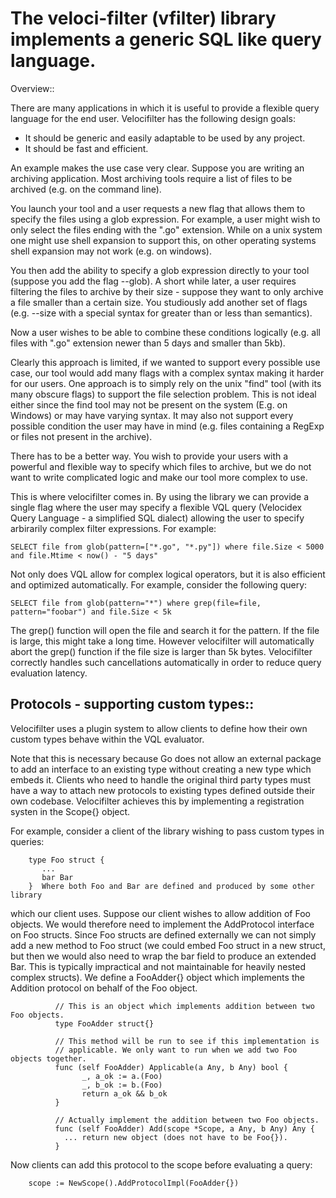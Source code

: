 # The veloci-filter (vfilter) library implements a generic SQL like query language.

Overview::

There are many applications in which it is useful to provide a flexible
query language for the end user. Velocifilter has the following design
goals:

 - It should be generic and easily adaptable to be used by any project.
 - It should be fast and efficient.

An example makes the use case very clear. Suppose you are writing an
archiving application. Most archiving tools require a list of files to
be archived (e.g. on the command line).

You launch your tool and a user requests a new flag that allows them to
specify the files using a glob expression. For example, a user might
wish to only select the files ending with the ".go" extension. While on
a unix system one might use shell expansion to support this, on other
operating systems shell expansion may not work (e.g. on windows).

You then add the ability to specify a glob expression directly to your
tool (suppose you add the flag --glob). A short while later, a user
requires filtering the files to archive by their size - suppose they
want to only archive a file smaller than a certain size. You studiously
add another set of flags (e.g. --size with a special syntax for greater
than or less than semantics).

Now a user wishes to be able to combine these conditions logically (e.g.
all files with ".go" extension newer than 5 days and smaller than 5kb).

Clearly this approach is limited, if we wanted to support every possible
use case, our tool would add many flags with a complex syntax making it
harder for our users. One approach is to simply rely on the unix "find"
tool (with its many obscure flags) to support the file selection
problem. This is not ideal either since the find tool may not be present
on the system (E.g. on Windows) or may have varying syntax. It may also
not support every possible condition the user may have in mind (e.g.
files containing a RegExp or files not present in the archive).

There has to be a better way. You wish to provide your users with a
powerful and flexible way to specify which files to archive, but we do
not want to write complicated logic and make our tool more complex to
use.

This is where velocifilter comes in. By using the library we can provide
a single flag where the user may specify a flexible VQL query (Velocidex
Query Language - a simplified SQL dialect) allowing the user to specify
arbirarily complex filter expressions. For example:

    SELECT file from glob(pattern=["*.go", "*.py"]) where file.Size < 5000
    and file.Mtime < now() - "5 days"

Not only does VQL allow for complex logical operators, but it is also
efficient and optimized automatically. For example, consider the
following query:

    SELECT file from glob(pattern="*") where grep(file=file,
    pattern="foobar") and file.Size < 5k

The grep() function will open the file and search it for the pattern. If
the file is large, this might take a long time. However velocifilter
will automatically abort the grep() function if the file size is larger
than 5k bytes. Velocifilter correctly handles such cancellations
automatically in order to reduce query evaluation latency.

## Protocols - supporting custom types::

Velocifilter uses a plugin system to allow clients to define how their
own custom types behave within the VQL evaluator.

Note that this is necessary because Go does not allow an external
package to add an interface to an existing type without creating a new
type which embeds it. Clients who need to handle the original third
party types must have a way to attach new protocols to existing types
defined outside their own codebase. Velocifilter achieves this by
implementing a registration systen in the Scope{} object.

For example, consider a client of the library wishing to pass custom
types in queries:

        type Foo struct {
           ...
           bar Bar
        }  Where both Foo and Bar are defined and produced by some other library

which our client uses. Suppose our client wishes to allow addition of
Foo objects. We would therefore need to implement the AddProtocol
interface on Foo structs. Since Foo structs are defined externally we
can not simply add a new method to Foo struct (we could embed Foo struct
in a new struct, but then we would also need to wrap the bar field to
produce an extended Bar. This is typically impractical and not
maintainable for heavily nested complex structs). We define a FooAdder{}
object which implements the Addition protocol on behalf of the Foo
object.

```
          // This is an object which implements addition between two Foo objects.
          type FooAdder struct{}

          // This method will be run to see if this implementation is
          // applicable. We only want to run when we add two Foo objects together.
          func (self FooAdder) Applicable(a Any, b Any) bool {
                _, a_ok := a.(Foo)
                _, b_ok := b.(Foo)
                return a_ok && b_ok
          }

          // Actually implement the addition between two Foo objects.
          func (self FooAdder) Add(scope *Scope, a Any, b Any) Any {
            ... return new object (does not have to be Foo{}).
          }
```

Now clients can add this protocol to the scope before evaluating a
query:

```
    scope := NewScope().AddProtocolImpl(FooAdder{})
```
